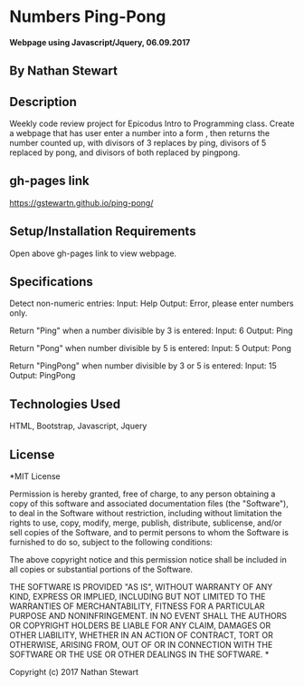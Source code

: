 # Numbers Ping-Pong

#### Webpage using Javascript/Jquery, 06.09.2017

## By Nathan Stewart

## Description

Weekly code review project for Epicodus Intro to Programming class. Create a webpage that has user enter a number into a form , then returns the number counted up, with divisors of 3 replaces by ping, divisors of 5 replaced by pong, and divisors of both replaced by pingpong.

## gh-pages link

https://gstewartn.github.io/ping-pong/

## Setup/Installation Requirements

Open above gh-pages link to view webpage.

## Specifications

Detect non-numeric entries:
  Input: Help
  Output: Error, please enter numbers only.

Return "Ping" when a number divisible by 3 is entered:
  Input: 6
  Output: Ping

Return "Pong" when number divisible by 5 is entered:
  Input: 5
  Output: Pong

Return "PingPong" when number divisible by 3 or 5 is entered:
  Input: 15
  Output: PingPong 

## Technologies Used

HTML, Bootstrap, Javascript, Jquery

## License

*MIT License

Permission is hereby granted, free of charge, to any person obtaining a copy of this software and associated documentation files (the "Software"), to deal in the Software without restriction, including without limitation the rights to use, copy, modify, merge, publish, distribute, sublicense, and/or sell copies of the Software, and to permit persons to whom the Software is furnished to do so, subject to the following conditions:

The above copyright notice and this permission notice shall be included in all copies or substantial portions of the Software.

THE SOFTWARE IS PROVIDED "AS IS", WITHOUT WARRANTY OF ANY KIND, EXPRESS OR IMPLIED, INCLUDING BUT NOT LIMITED TO THE WARRANTIES OF MERCHANTABILITY, FITNESS FOR A PARTICULAR PURPOSE AND NONINFRINGEMENT. IN NO EVENT SHALL THE AUTHORS OR COPYRIGHT HOLDERS BE LIABLE FOR ANY CLAIM, DAMAGES OR OTHER LIABILITY, WHETHER IN AN ACTION OF CONTRACT, TORT OR OTHERWISE, ARISING FROM, OUT OF OR IN CONNECTION WITH THE SOFTWARE OR THE USE OR OTHER DEALINGS IN THE SOFTWARE. *

Copyright (c) 2017 Nathan Stewart
